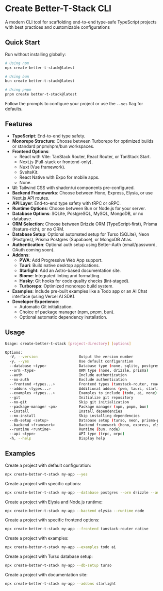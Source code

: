 # Create Better-T-Stack CLI

A modern CLI tool for scaffolding end-to-end type-safe TypeScript projects with best practices and customizable configurations

## Quick Start

Run without installing globally:

```bash
# Using npm
npx create-better-t-stack@latest

# Using bun
bun create better-t-stack@latest

# Using pnpm
pnpm create better-t-stack@latest
```

Follow the prompts to configure your project or use the `--yes` flag for defaults.

## Features

- **TypeScript**: End-to-end type safety.
- **Monorepo Structure**: Choose between Turborepo for optimized builds or standard pnpm/npm/bun workspaces.
- **Frontend Options**:
  - React with Vite: TanStack Router, React Router, or TanStack Start.
  - Next.js (Full-stack or frontend-only).
  - Nuxt (Vue framework).
  - SvelteKit.
  - React Native with Expo for mobile apps.
  - None.
- **UI**: Tailwind CSS with shadcn/ui components pre-configured.
- **Backend Frameworks**: Choose between Hono, Express, Elysia, or use Next.js API routes.
- **API Layer**: End-to-end type safety with tRPC or oRPC.
- **Runtime Options**: Choose between Bun or Node.js for your server.
- **Database Options**: SQLite, PostgreSQL, MySQL, MongoDB, or no database.
- **ORM Selection**: Choose between Drizzle ORM (TypeScript-first), Prisma (feature-rich), or no ORM.
- **Database Setup**: Optional automated setup for Turso (SQLite), Neon (Postgres), Prisma Postgres (Supabase), or MongoDB Atlas.
- **Authentication**: Optional auth setup using Better-Auth (email/password, OAuth coming soon).
- **Addons**:
  - **PWA**: Add Progressive Web App support.
  - **Tauri**: Build native desktop applications.
  - **Starlight**: Add an Astro-based documentation site.
  - **Biome**: Integrated linting and formatting.
  - **Husky**: Git hooks for code quality checks (lint-staged).
  - **Turborepo**: Optimized monorepo build system.
- **Examples**: Include pre-built examples like a Todo app or an AI Chat interface (using Vercel AI SDK).
- **Developer Experience**:
  - Automatic Git initialization.
  - Choice of package manager (npm, pnpm, bun).
  - Optional automatic dependency installation.

## Usage

```bash
Usage: create-better-t-stack [project-directory] [options]

Options:
  -V, --version                   Output the version number
  -y, --yes                       Use default configuration
  --database <type>               Database type (none, sqlite, postgres, mysql, mongodb)
  --orm <type>                    ORM type (none, drizzle, prisma)
  --auth                          Include authentication
  --no-auth                       Exclude authentication
  --frontend <types...>           Frontend types (tanstack-router, react-router, tanstack-start, next, nuxt, svelte, native, none)
  --addons <types...>             Additional addons (pwa, tauri, starlight, biome, husky, turborepo, none)
  --examples <types...>           Examples to include (todo, ai, none)
  --git                           Initialize git repository
  --no-git                        Skip git initialization
  --package-manager <pm>          Package manager (npm, pnpm, bun)
  --install                       Install dependencies
  --no-install                    Skip installing dependencies
  --db-setup <setup>              Database setup (turso, neon, prisma-postgres, mongodb-atlas, none)
  --backend <framework>           Backend framework (hono, express, elysia)
  --runtime <runtime>             Runtime (bun, node)
  --api <type>                    API type (trpc, orpc)
  -h, --help                      Display help
```

## Examples

Create a project with default configuration:

```bash
npx create-better-t-stack my-app --yes
```

Create a project with specific options:

```bash
npx create-better-t-stack my-app --database postgres --orm drizzle --auth --addons pwa biome
```

Create a project with Elysia and Node.js runtime:

```bash
npx create-better-t-stack my-app --backend elysia --runtime node
```

Create a project with specific frontend options:

```bash
npx create-better-t-stack my-app --frontend tanstack-router native
```

Create a project with examples:

```bash
npx create-better-t-stack my-app --examples todo ai
```

Create a project with Turso database setup:

```bash
npx create-better-t-stack my-app --db-setup turso
```

Create a project with documentation site:

```bash
npx create-better-t-stack my-app --addons starlight
```
